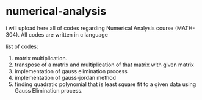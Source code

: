 # numerical-analysis
i will upload here all of codes regarding Numerical Analysis course (MATH-304). All codes are written in c language

list of codes: 
1) matrix multiplication.
2) transpose of a matrix and multiplication of that matrix with given matrix
3) implementation of gauss elimination process
4) implementation of gauss-jordan method 
5) finding quadratic polynomial that is least square fit to a given data using Gauss Elimination process.

